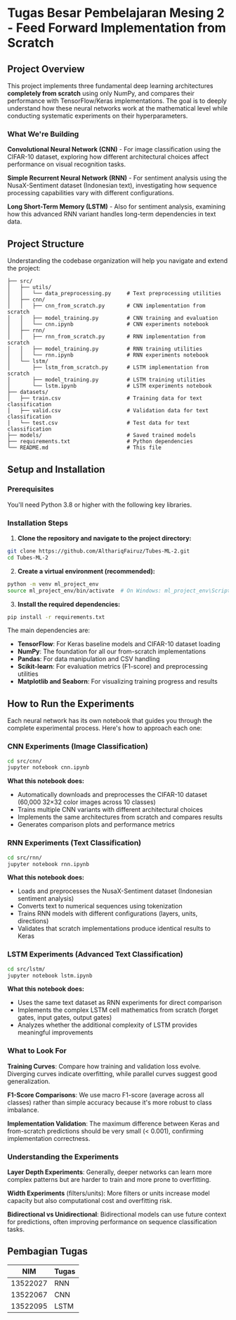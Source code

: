 # Tugas Besar Pembelajaran Mesing 2 - Feed Forward Implementation from Scratch

## Project Overview

This project implements three fundamental deep learning architectures **completely from scratch** using only NumPy, and compares their performance with TensorFlow/Keras implementations. The goal is to deeply understand how these neural networks work at the mathematical level while conducting systematic experiments on their hyperparameters.

### What We're Building

**Convolutional Neural Network (CNN)** - For image classification using the CIFAR-10 dataset, exploring how different architectural choices affect performance on visual recognition tasks.

**Simple Recurrent Neural Network (RNN)** - For sentiment analysis using the NusaX-Sentiment dataset (Indonesian text), investigating how sequence processing capabilities vary with different configurations.

**Long Short-Term Memory (LSTM)** - Also for sentiment analysis, examining how this advanced RNN variant handles long-term dependencies in text data.

## Project Structure

Understanding the codebase organization will help you navigate and extend the project:

```
├── src/
│   ├── utils/
│   │   └── data_preprocessing.py     # Text preprocessing utilities
│   ├── cnn/
│   │   ├── cnn_from_scratch.py       # CNN implementation from scratch
│   │   ├── model_training.py         # CNN training and evaluation
│   │   └── cnn.ipynb                 # CNN experiments notebook
│   ├── rnn/
│   │   ├── rnn_from_scratch.py       # RNN implementation from scratch
│   │   ├── model_training.py         # RNN training utilities
│   │   └── rnn.ipynb                 # RNN experiments notebook
│   └── lstm/
│       ├── lstm_from_scratch.py      # LSTM implementation from scratch
│       ├── model_training.py         # LSTM training utilities
│       └── lstm.ipynb                # LSTM experiments notebook
├── datasets/
│   ├── train.csv                     # Training data for text classification
│   ├── valid.csv                     # Validation data for text classification
│   └── test.csv                      # Test data for text classification
├── models/                           # Saved trained models
├── requirements.txt                  # Python dependencies
└── README.md                         # This file
```

## Setup and Installation

### Prerequisites

You'll need Python 3.8 or higher with the following key libraries.

### Installation Steps

1. **Clone the repository and navigate to the project directory:**
```bash
git clone https://github.com/AlthariqFairuz/Tubes-ML-2.git
cd Tubes-ML-2
```

2. **Create a virtual environment (recommended):**
```bash
python -m venv ml_project_env
source ml_project_env/bin/activate  # On Windows: ml_project_env\Scripts\activate
```

3. **Install the required dependencies:**
```bash
pip install -r requirements.txt
```

The main dependencies are:
- **TensorFlow**: For Keras baseline models and CIFAR-10 dataset loading
- **NumPy**: The foundation for all our from-scratch implementations
- **Pandas**: For data manipulation and CSV handling
- **Scikit-learn**: For evaluation metrics (F1-score) and preprocessing utilities
- **Matplotlib and Seaborn**: For visualizing training progress and results

## How to Run the Experiments

Each neural network has its own notebook that guides you through the complete experimental process. Here's how to approach each one:

### CNN Experiments (Image Classification)

```bash
cd src/cnn/
jupyter notebook cnn.ipynb
```

**What this notebook does:**
- Automatically downloads and preprocesses the CIFAR-10 dataset (60,000 32×32 color images across 10 classes)
- Trains multiple CNN variants with different architectural choices
- Implements the same architectures from scratch and compares results
- Generates comparison plots and performance metrics

### RNN Experiments (Text Classification)

```bash
cd src/rnn/
jupyter notebook rnn.ipynb
```

**What this notebook does:**
- Loads and preprocesses the NusaX-Sentiment dataset (Indonesian sentiment analysis)
- Converts text to numerical sequences using tokenization
- Trains RNN models with different configurations (layers, units, directions)
- Validates that scratch implementations produce identical results to Keras

### LSTM Experiments (Advanced Text Classification)

```bash
cd src/lstm/
jupyter notebook lstm.ipynb
```

**What this notebook does:**
- Uses the same text dataset as RNN experiments for direct comparison
- Implements the complex LSTM cell mathematics from scratch (forget gates, input gates, output gates)
- Analyzes whether the additional complexity of LSTM provides meaningful improvements

### What to Look For

**Training Curves**: Compare how training and validation loss evolve. Diverging curves indicate overfitting, while parallel curves suggest good generalization.

**F1-Score Comparisons**: We use macro F1-score (average across all classes) rather than simple accuracy because it's more robust to class imbalance.

**Implementation Validation**: The maximum difference between Keras and from-scratch predictions should be very small (< 0.001), confirming implementation correctness.

### Understanding the Experiments

**Layer Depth Experiments**: Generally, deeper networks can learn more complex patterns but are harder to train and more prone to overfitting.

**Width Experiments** (filters/units): More filters or units increase model capacity but also computational cost and overfitting risk.

**Bidirectional vs Unidirectional**: Bidirectional models can use future context for predictions, often improving performance on sequence classification tasks.

## Pembagian Tugas
| NIM  | Tugas |
| ------------- | ------------- |
| 13522027  | RNN  |
| 13522067  | CNN  |
| 13522095  | LSTM  |
